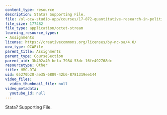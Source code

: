 ```yaml
---
content_type: resource
description: Stata? Supporting File.
file: /ol-ocw-studio-app/courses/17-872-quantitative-research-in-political-science-and-public-policy-spring-2004/65270b20ae35688942b68781319ee144_HMC.DTA
file_size: 177482
file_type: application/octet-stream
learning_resource_types:
- Assignments
license: https://creativecommons.org/licenses/by-nc-sa/4.0/
ocw_type: OCWFile
parent_title: Assignments
parent_type: CourseSection
parent_uid: 3b402a40-befa-7984-53dc-16fe492768dc
resourcetype: Other
title: HMC.DTA
uid: 65270b20-ae35-6889-42b6-8781319ee144
video_files:
  video_thumbnail_file: null
video_metadata:
  youtube_id: null
---
```

Stata? Supporting File.
